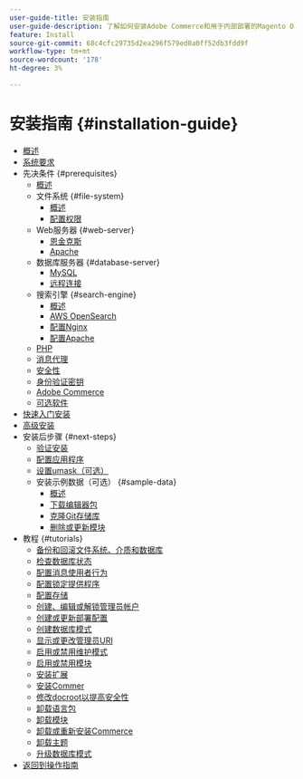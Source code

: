 ```yaml
---
user-guide-title: 安装指南
user-guide-description: 了解如何安装Adobe Commerce和用于内部部署的Magento Open Source。
feature: Install
source-git-commit: 68c4cfc29735d2ea296f579ed0a0ff52db3fdd9f
workflow-type: tm+mt
source-wordcount: '178'
ht-degree: 3%

---
```



# 安装指南 {#installation-guide}

- [概述](overview.md)
- [系统要求](system-requirements.md)
- 先决条件 {#prerequisites}
   - [概述](prerequisites/overview.md)
   - 文件系统 {#file-system}
      - [概述](prerequisites/file-system/overview.md)
      - [配置权限](prerequisites/file-system/configure-permissions.md)
   - Web服务器 {#web-server}
      - [恩金克斯](prerequisites/web-server/nginx.md)
      - [Apache](prerequisites/web-server/apache.md)
   - 数据库服务器 {#database-server}
      - [MySQL](prerequisites/database/mysql.md)
      - [远程连接](prerequisites/database/mysql-remote.md)
   - 搜索引擎 {#search-engine}
      - [概述](prerequisites/search-engine/overview.md)
      - [AWS OpenSearch](prerequisites/search-engine/aws-opensearch.md)
      - [配置Nginx](prerequisites/search-engine/configure-nginx.md)
      - [配置Apache](prerequisites/search-engine/configure-apache.md)
   - [PHP](prerequisites/php-settings.md)
   - [消息代理](prerequisites/rabbitmq.md)
   - [安全性](prerequisites/security.md)
   - [身份验证密钥](prerequisites/authentication-keys.md)
   - [Adobe Commerce](prerequisites/commerce.md)
   - [可选软件](prerequisites/optional-software.md)
- [快速入门安装](composer.md)
- [高级安装](advanced.md)
- 安装后步骤 {#next-steps}
   - [验证安装](next-steps/verify.md)
   - [配置应用程序](next-steps/configuration.md)
   - [设置umask（可选）](next-steps/set-umask.md)
   - 安装示例数据（可选） {#sample-data}
      - [概述](sample-data/overview.md)
      - [下载编辑器包](sample-data/composer-packages.md)
      - [克隆Git存储库](sample-data/git-repositories.md)
      - [删除或更新模块](sample-data/remove-or-update.md)
- 教程 {#tutorials}
   - [备份和回滚文件系统、介质和数据库](tutorials/backup.md)
   - [检查数据库状态](tutorials/database-status.md)
   - [配置消息使用者行为](tutorials/message-consumers.md)
   - [配置锁定提供程序](tutorials/lock-provider.md)
   - [配置存储](tutorials/store.md)
   - [创建、编辑或解锁管理员帐户](tutorials/admin.md)
   - [创建或更新部署配置](tutorials/deployment.md)
   - [创建数据库模式](tutorials/database.md)
   - [显示或更改管理员URI](tutorials/admin-uri.md)
   - [启用或禁用维护模式](tutorials/maintenance-mode.md)
   - [启用或禁用模块](tutorials/manage-modules.md)
   - [安装扩展](tutorials/extensions.md)
   - [安装Commer](tutorials/install.md)
   - [修改docroot以提高安全性](tutorials/docroot.md)
   - [卸载语言包](tutorials/language-packages.md)
   - [卸载模块](tutorials/uninstall-modules.md)
   - [卸载或重新安装Commerce](tutorials/uninstall.md)
   - [卸载主题](tutorials/themes.md)
   - [升级数据库模式](tutorials/database-upgrade.md)
- [返回到操作指南](https://experienceleague.adobe.com/docs/commerce-operations/operational-guides/home.html)
